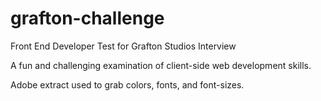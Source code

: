 # grafton-challenge
Front End Developer Test for Grafton Studios Interview

A fun and challenging examination of client-side web development skills. 

Adobe extract used to grab colors, fonts, and font-sizes. 



